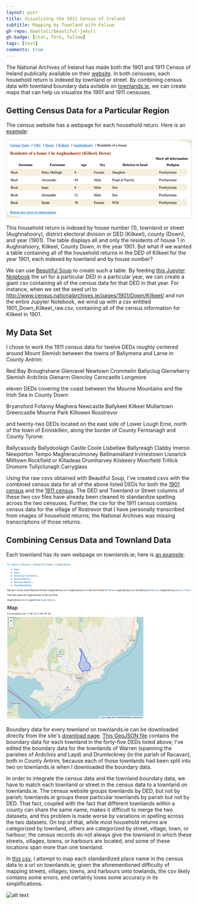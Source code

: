 ```yaml
---
layout: post
title: Visualizing the 1911 Census of Ireland
subtitle: Mapping by Townland with Folium
gh-repo: daattali/beautiful-jekyll
gh-badge: [star, fork, follow]
tags: [test]
comments: true
---
```


The National Archives of Ireland has made both the 1901 and 1911 Census of Ireland publically available on their [website](http://www.census.nationalarchives.ie/).  In both censuses, each household return is indexed by townland or street.  By combining census data with townland boundary data avilable on [townlands.ie](https://www.townlands.ie/), we can create maps that can help us visualize the 1901 and 1911 censuses.

## Getting Census Data for a Particular Region

The census website has a webpage for each household return.  Here is an [example](http://www.census.nationalarchives.ie/pages/1901/Down/Kilkeel/Aughnahoory/1234778/):

![alt text](Household_Return.png "Household Return")

This household return is indexed by house number (1), townland or street (Aughnahoory), district electoral division or DED (Kilkeel), county (Down), and year (1901).  The table displays all and only the residents of house 1 in Aughnahoory, Kilkeel, County Down, in the year 1901.  But what if we wanted a table containing all of the household returns in the DED of Kilkeel for the year 1901, each indexed by townland and by house number?

We can use [Beautiful Soup](https://www.crummy.com/software/BeautifulSoup/bs4/doc/) to create such a table.  By feeding [this Jupyter Notebook](https://github.com/nrvanwyck/DS-Unit-1-Sprint-5-Data-Storytelling-Blog-Post/blob/master/Web-Scraping%201901%20and%201911%20Census%20of%20Ireland%20by%20DED.ipynb) the url for a particular DED in a particular year, we can create a giant csv containing all of the census data for that DED in that year.  For instance, when we set the seed url to http://www.census.nationalarchives.ie/pages/1901/Down/Kilkeel/ and run the entire Jupyter Notebook, we wind up with a csv entitled 1901_Down_Kilkeel_raw.csv, containing all of the census information for Kilkeel in 1901.

## My Data Set

I chose to work the 1911 census data for twelve DEDs roughly centered around Mount Slemish between the towns of Ballymena and Larne in County Antrim:

Red Bay
Broughshane
Glenravel
Newtown Crommelin
Ballyclug
Glenwherry
Slemish
Ardclinis
Glenarm
Glencloy
Carncastle
Longmore

eleven DEDs covering the coast between the Mourne Mountains and the Irish Sea in County Down:

Bryansford
Fofanny
Maghera
Newcastle
Ballykeel
Kilkeel
Mullartown
Greencastle
Mourne Park
Killowen
Rosstrevor

and twenty-two DEDs located on the east side of Lower Lough Erne, north of the town of Enniskillen, along the border of County Fermanagh and County Tyrone:

Ballycassidy
Ballydoolagh
Castle Coole
Lisbellaw
Ballyreagh
Clabby
Imeroo
Newporton
Tempo
Magheraculmoney
Ballinamallard
Irvinestown
Lisnarick
Milltown
Rockfield or Killadeas
Drumharvey
Kilskeery
Moorfield
Trillick
Dromore
Tullyclunagh
Carryglass

Using the raw csvs obtained with Beautiful Soup, I've created csvs with the combined census data for all of the above listed DEDs for both the [1901 census](https://github.com/nrvanwyck/DS-Unit-1-Sprint-5-Data-Storytelling-Blog-Post/blob/master/census_1901_combined.csv) and the [1911 census](https://github.com/nrvanwyck/DS-Unit-1-Sprint-5-Data-Storytelling-Blog-Post/blob/master/census_1911_combined.csv).  The DED and Townland or Street columns of these two csv files have already been cleaned to standardize spelling across the two censuses.  Further, the csv for the 1911 census contains census data for the village of Rostrevor that I have personally transcribed from images of household returns; the National Archives was missing transcriptions of those returns.

## Combining Census Data and Townland Data

Each townland has its own webpage on townlands.ie; here is [an example](https://www.townlands.ie/down/mourne/kilkeel/aughnahoory/):

![alt text](Townland_Example.png "Townland Example")

Boundary data for every townland on townlands.ie can be downloaded directly from the site's [download page](https://www.townlands.ie/page/download/).  [This GeoJSON file](https://github.com/nrvanwyck/DS-Unit-1-Sprint-5-Data-Storytelling-Blog-Post/blob/master/townland_boundaries_from_townlands_ie.geojson) contains the boundary data for each townland in the forty-five DEDs listed above; I've edited the boundary data for the townlands of Warren (spanning the parishes of Ardclinis and Layd) and Drumleckney (in the parish of Racavan), both in County Antrim, because each of those townlands had been split into two on townlands.ie when I downloaded the boundary data.

In order to integrate the census data and the townland boundary data, we have to match each townland or street in the census data to a townland on townlands.ie.  The census website groups townlands by DED, but not by parish; townlands.ie groups these particular townlands by parish but not by DED.  That fact, coupled with the fact that different townlands within a county can share the same name, makes it difficult to merge the two datasets, and this problem is made worse by variations in spelling across the two datasets.  On top of that, while most household returns are categorized by townland, others are categorized by street, village, town, or harbour; the census records do not always give the townland in which these streets, villages, towns, or harbours are located, and some of these locations span more than one townland.

In [this csv](https://github.com/nrvanwyck/DS-Unit-1-Sprint-5-Data-Storytelling-Blog-Post/blob/master/townland_or_street_to_townlands_ie_urls.csv), I attempt to map each standardized place name in the census data to a url on townlands.ie; given the aforementioned difficulty of mapping streets, villages, towns, and harbours onto towlands, the csv likely contains some errors, and certainly loses some accuracy in its simplifications.










![alt text](Age_and_Illiteracy_Mourne_Ballinamallard_Slemish.png "Age and Illiteracy near Mourne, Ballinamallard, and Slemish")





